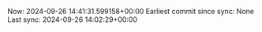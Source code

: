 Now: 2024-09-26 14:41:31.599158+00:00 Earliest commit since sync: None Last sync: 2024-09-26 14:02:29+00:00
